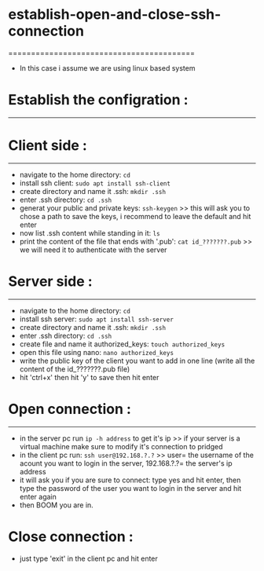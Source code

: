 # establish-open-and-close-ssh-connection
=========================================
* In this case i assume we are using linux based system

# Establish the configration :
-----------------------------
  # Client side :
-----------------
   * navigate to the home directory: ```cd```
   * install ssh client: ```sudo apt install ssh-client```
   * create directory and name it .ssh: ```mkdir .ssh```
   * enter .ssh directory: ```cd .ssh```
   * generat your public and private keys: ```ssh-keygen``` >> this will ask you to chose a path to save the keys, i recommend to leave the default and hit enter
   * now list .ssh content while standing in it: ```ls```
   * print the content of the file that ends with '.pub': ```cat id_???????.pub``` >> we will need it to authenticate with the server

  # Server side :
-----------------
   * navigate to the home directory: ```cd```
   * install ssh server: ```sudo apt install ssh-server```
   * create directory and name it .ssh: ```mkdir .ssh```
   * enter .ssh directory: ```cd .ssh```
   * create file and name it authorized_keys: ```touch authorized_keys```
   * open this file using nano: ```nano authorized_keys```
   * write the public key of the client you want to add in one line (write all the content of the id_???????.pub file)
   * hit 'ctrl+x' then hit 'y' to save then hit enter

# Open connection :
-------------------
  * in the server pc run ```ip -h address``` to get it's ip >> if your server is a virtual machine make sure to modify it's connection to pridged
  * in the client pc run: ```ssh user@192.168.?.?``` >> user= the username of the acount you want to login in the server, 192.168.?.?= the server's ip address
  * it will ask you if you are sure to connect: type yes and hit enter, then type the password of the user you want to login in the server and hit enter again
  * then  BOOM  you are in.

# Close connection :
  * just type 'exit' in the client pc and hit enter
